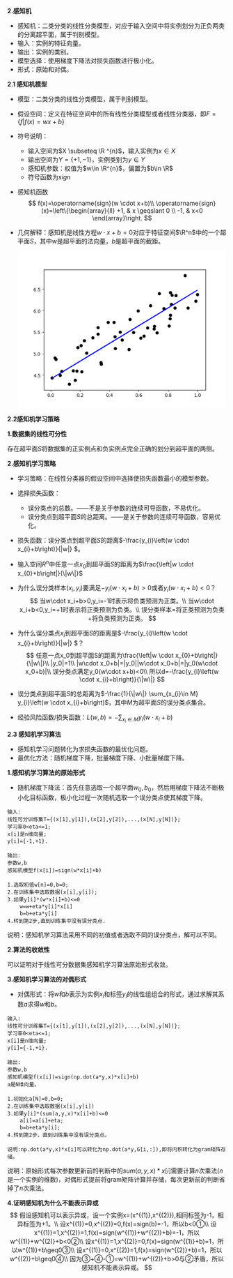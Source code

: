 **2.感知机**

+ 感知机：二类分类的线性分类模型，对应于输入空间中将实例划分为正负两类的分离超平面，属于判别模型。
+ 输入：实例的特征向量。
+ 输出：实例的类别。
+ 模型选择：使用梯度下降法对损失函数进行极小化。
+ 形式：原始和对偶。

**2.1 感知机模型**

+ 模型：二类分类的线性分类模型，属于判别模型。

+ 假设空间：定义在特征空间中的所有线性分类模型或者线性分类器，即$F=\{f|f(x)=wx+b\}$

+ 符号说明：
  + 输入空间为$X \subseteq \R ^{n}$，输入实例为$x\in X$
  + 输出空间为$Y=\{+1,-1\}$，实例类别为$y\in Y$
  + 感知机参数：权值为$w\in \R^{n}$，偏置为$b\in \R$
  + 符号函数为$sign$

+ 感知机函数
  $$
  f(x)=\operatorname{sign}(w \cdot x+b)\\
  \operatorname{sign}(x)=\left\{\begin{array}{ll}
  +1, & x \geqslant 0 \\
  -1, & x<0
  \end{array}\right.
  $$
  
+ 几何解释：感知机是线性方程$w\cdot x+b=0$对应于特征空间$\R^n$中的一个超平面$S$，其中$w$是超平面的法向量，$b$是超平面的截距。

  ![img](pic/1.png)

**2.2感知机学习策略**

**1.数据集的线性可分性**

存在超平面$S$将数据集的正实例点和负实例点完全正确的划分到超平面的两侧。

**2.感知机学习策略**

+ 学习策略：在线性分类器的假设空间中选择使损失函数最小的模型参数。

+ 选择损失函数：

  + 误分类点的总数。——不是关于参数的连续可导函数，不易优化。
  + 误分类点到超平面$S$的总距离。——是关于参数的连续可导函数，容易优化。

+ 损失函数：误分类点到超平面$S$的距离$-\frac{y_{i}\left(w \cdot x_{i}+b\right)}{\|w\|} $。

+ 输入空间$R^n$中任意一点$x_0$到超平面$S$的距离为$\frac{\left|w \cdot x_{0}+b\right|}{\|w\|}$

+ 为什么误分类样本$(x_i,y_i)$要满足$-y_{i}\left(w \cdot x_{i}+b\right)>0$或者$y_i(w\cdot x_i+b)<0$？
  $$
  当w\cdot x_i+b>0,y_i=-1时表示将负类预测为正类。\\
  当w\cdot x_i+b<0,y_i=+1时表示将正类预测为负类。\\
  误分类样本=将正类预测为负类+将负类预测为正类。
  $$

+ 为什么误分类点$x_i$到超平面$S$的距离是$-\frac{y_{i}\left(w \cdot x_{i}+b\right)}{\|w\|} $？
  $$
  任意一点x_0到超平面S的距离为\frac{\left|w \cdot x_{0}+b\right|}{\|w\|}\\
  |y_0|=1\\
  |w\cdot x_0+b|=|y_0||w\cdot x_0+b|=|y_0(w\cdot x_0+b)|\\
  误分类点满足y_0(w\cdot x+b)<0\\
  所以d=-\frac{y_{i}\left(w \cdot x_{i}+b\right)}{\|w\|} 
  $$

+ 误分类点到超平面$S$的总距离为$-\frac{1}{\|w\|} \sum_{x_{i}\in M} y_{i}\left(w \cdot x_{i}+b\right)$，其中$M$为超平面$S$的误分类点集合。

+ 经验风险函数/损失函数：$L(w, b)=-\sum_{x_{i} \in M} y_{i}\left(w \cdot x_{i}+b\right)$

**2.3 感知机学习算法**

+ 感知机学习问题转化为求损失函数的最优化问题。
+ 最优化方法：随机梯度下降，批量梯度下降、小批量梯度下降。

**1.感知机学习算法的原始形式**

+ 随机梯度下降法：首先任意选取一个超平面$w_0,b_0$，然后用梯度下降法不断极小化目标函数，极小化过程一次随机选取一个误分类点使其梯度下降。

```
输入:
线性可分训练集T={(x[1],y[1]),(x[2],y[2]),...,(x[N],y[N])};
学习率0<eta<=1;
x[i]是n维向量;
y[i]={-1,+1}.

输出:
参数w,b
感知机模型f(x[i])=sign(w*x[i]+b)

1.选取初值w[n]=0,b=0;
2.在训练集中选取数据(x[i],y[i]);
3.如果y[i]*(w*x[i]+b)<=0
	w=w+eta*y[i]*x[i]
	b=b+eta*y[i]
4.转到第2步,直到训练集中没有误分类点.
```

说明：感知机学习算法采用不同的初值或者选取不同的误分类点，解可以不同。

**2.算法的收敛性**

可以证明对于线性可分数据集感知机学习算法原始形式收敛。

**3.感知机学习算法的对偶形式**

+ 对偶形式：将$w$和$b$表示为实例$x_i$和标签$y_i$的线性组组合的形式，通过求解其系数$a$求得$w$和$b$。

```
输入:
线性可分训练集T={(x[1],y[1]),(x[2],y[2]),...,(x[N],y[N])};
学习率0<eta<=1;
x[i]是n维向量;
y[i]={-1,+1}.

输出:
参数w,b
感知机模型f(x[i])=sign(np.dot(a*y,x)*x[i]+b)
a是N维向量。

1.初始化a[N]=0,b=0;
2.在训练集中选取数据(x[i],y[i])
3.如果y[i]*(sum(a,y,x)*x[i]+b)<=0
	a[i]=a[i]+eta;
	b=b+eta*y[i];
4.转到第2步，直到训练集中没有误分类点。

说明:np.dot(a*y,x)*x[i]可以转化为np.dot(a*y,G[i,:]),即将内积转化为gram矩阵存储。
```

说明：原始形式每次参数更新前的判断中的$sum(a,y,x)*x[i]$需要计算$n$次乘法($n$是一个实例的维数)，对偶形式提前将gram矩阵计算并存储，每次更新前的判断省掉了$n$次乘法。

**4.证明感知机为什么不能表示异或**
$$
假设感知机可以表示异或，设一个实例x=(x^{(1)},x^{(2)}),相同标签为-1，相异标签为+1。\\
设x^{(1)}=0,x^{(2)}=0,f(x)=sign(b)=-1，所以b<0①\\
设x^{(1)}=1,x^{(2)}=1,f(x)=sign(w^{(1)}+w^{(2)}+b)=-1，所以w^{(1)}+w^{(2)}+b<0②\\
设x^{(1)}=1,x^{(2)}=0,f(x)=sign(w^{(1)}+b)=1，所以w^{(1)}+b\geq0③\\
设x^{(1)}=0,x^{(2)}=1,f(x)=sign(w^{(2)}+b)=1，所以w^{(2)}+b\geq0④\\
因为③+④-①=w^{(1)}+w^{(2)}+b>0与②矛盾，所以感知机不能表示异或。
$$


